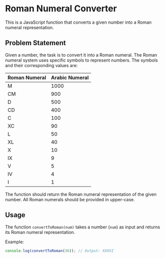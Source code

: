 # Roman Numeral Converter

This is a JavaScript function that converts a given number into a Roman numeral representation.

## Problem Statement

Given a number, the task is to convert it into a Roman numeral. The Roman numeral system uses specific symbols to represent numbers. The symbols and their corresponding values are:

| Roman Numeral | Arabic Numeral |
| ------------- | -------------- |
| M             | 1000           |
| CM            | 900            |
| D             | 500            |
| CD            | 400            |
| C             | 100            |
| XC            | 90             |
| L             | 50             |
| XL            | 40             |
| X             | 10             |
| IX            | 9              |
| V             | 5              |
| IV            | 4              |
| I             | 1              |

The function should return the Roman numeral representation of the given number. All Roman numerals should be provided in upper-case.

## Usage

The function `convertToRoman(num)` takes a number (`num`) as input and returns its Roman numeral representation.

Example:
```javascript
console.log(convertToRoman(36)); // Output: XXXVI
